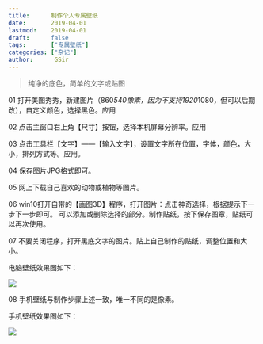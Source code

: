 ```yaml
---
title:      制作个人专属壁纸
date:       2019-04-01
lastmod:    2019-04-01
draft:      false
tags:       ["专属壁纸"]
categories: ["杂记"]
author:      GSir
---
```


> 纯净的底色，简单的文字或贴图

<!--more-->

01 打开美图秀秀，新建图片（860*540像素，因为不支持1920*1080，但可以后期改），自定义颜色，选择黑色。应用

02 点击主窗口右上角【尺寸】按钮，选择本机屏幕分辨率。应用

03 点击工具栏【文字】——【输入文字】，设置文字所在位置，字体，颜色，大小，排列方式等。应用。

04 保存图片JPG格式即可。

05 网上下载自己喜欢的动物或植物等图片。

06 win10打开自带的【画图3D】程序，打开图片：点击神奇选择，根据提示下一步下一步即可。
可以添加或删除选择的部分。制作贴纸，按下保存图章，贴纸可以再次使用。

07 不要关闭程序，打开黑底文字的图片。贴上自己制作的贴纸，调整位置和大小。

电脑壁纸效果图如下：

![](../images/2019040301.jpg)

08 手机壁纸与制作步骤上述一致，唯一不同的是像素。

手机壁纸效果图如下：

![](../images/2019040302.jpg)


